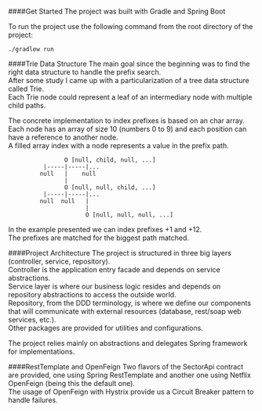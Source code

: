 ####Get Started
The project was built with Gradle and Spring Boot

To run the project use the following command from the root directory of the project:  

    ./gradlew run

####Trie Data Structure
The main goal since the beginning was to find the right data structure to handle the prefix search.  
After some study I came up with a particularization of a tree data structure called Trie.  
Each Trie node could represent a leaf of an intermediary node with multiple child paths.  

The concrete implementation to index prefixes is based on an char array.  
Each node has an array of size 10 (numbers 0 to 9) and each position can have a reference to another node.  
A filled array index with a node represents a value in the prefix path.  

                    O [null, child, null, ...]  
              |-----|-----|...  
             null   |    null  
                    |  
                    O [null, null, child, ...]  
              |-----|-----|...  
             null  null   |  
                          |  
                          O [null, null, null, ...]  

In the example presented we can index prefixes +1 and +12.  
The prefixes are matched for the biggest path matched.

####Project Architecture
The project is structured in three big layers (controller, service, repository).  
Controller is the application entry facade and depends on service abstractions.  
Service layer is where our business logic resides and depends on repository abstractions to access the outside world.  
Repository, from the DDD terminology, is where we define our components that will communicate with external resources (database, rest/soap web services, etc.).  
Other packages are provided for utilities and configurations.

The project relies mainly on abstractions and delegates Spring framework for implementations.

####RestTemplate and OpenFeign
Two flavors of the SectorApi contract are provided, one using Spring RestTemplate and another one using Netflix OpenFeign (being this the default one).  
The usage of OpenFeign with Hystrix provide us a Circuit Breaker pattern to handle failures.